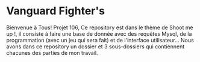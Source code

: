 # Vanguard Fighter's
Bienvenue à Tous!
Projet 106,
Ce repository est dans le thème de Shoot me up !, il consiste à faire une base de donnée avec des requêtes Mysql, de la programmation (avec un jeu qui sera fait) et de l'interface utilisateur...
Nous avons dans ce repository un dossier et 3 sous-dossiers qui contiennent chacunes des parties de mon travail. 

